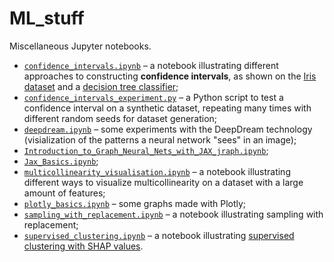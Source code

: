 # ML_stuff
Miscellaneous Jupyter notebooks.

* [`confidence_intervals.ipynb`](https://github.com/vyhuholl/ML_stuff/blob/master/confidence_intervals.ipynb) – a notebook illustrating different approaches to constructing **confidence intervals**, as shown on the [Iris dataset](https://archive.ics.uci.edu/ml/datasets/iris) and a [decision tree classifier](https://scikit-learn.org/stable/modules/generated/sklearn.tree.DecisionTreeClassifier.html);
* [`confidence_intervals_experiment.py`](https://github.com/vyhuholl/ML_stuff/blob/master/confidence_intervals_experiment.py) – a Python script to test a confidence interval on a synthetic dataset, repeating many times with different random seeds for dataset generation;
* [`deepdream.ipynb`](https://github.com/vyhuholl/ML_stuff/blob/master/deepdream.ipynb) – some experiments with the DeepDream technology (visialization of the patterns a neural network "sees" in an image);
* [`Introduction_to_Graph_Neural_Nets_with_JAX_jraph.ipynb`](https://github.com/vyhuholl/ML_stuff/blob/main/Introduction_to_Graph_Neural_Nets_with_JAX_jraph.ipynb);
* [`Jax_Basics.ipynb`](https://github.com/vyhuholl/ML_stuff/blob/main/Jax_Basics.ipynb);
* [`multicollinearity_visualisation.ipynb`](https://github.com/vyhuholl/ML_stuff/blob/master/multicollinearity_visualisation.ipynb) – a notebook illustrating different ways to visualize multicollinearity on a dataset with a large amount of features;
* [`plotly_basics.ipynb`](https://github.com/vyhuholl/ML_stuff/blob/main/plotly_basics.ipynb) – some graphs made with Plotly;
* [`sampling_with_replacement.ipynb`](https://github.com/vyhuholl/ML_stuff/blob/master/sampling_with_replacement.ipynb) – a notebook illustrating sampling with replacement;
* [`supervised_clustering.ipynb`](https://github.com/vyhuholl/ML_stuff/blob/master/supervised_clustering.ipynb) – a notebook illustrating [supervised clustering with SHAP values](https://www.aidancooper.co.uk/supervised-clustering-shap-values/?utm_campaign=Data_Elixir&utm_source=Data_Elixir_387).

